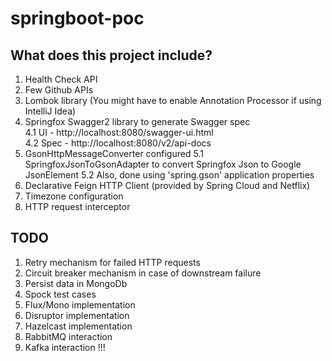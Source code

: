 # springboot-poc

## What does this project include?
1. Health Check API
2. Few Github APIs
3. Lombok library (You might have to enable Annotation Processor if using IntelliJ Idea)  
4. Springfox Swagger2 library to generate Swagger spec  
  4.1 UI - http://localhost:8080/swagger-ui.html  
  4.2 Spec - http://localhost:8080/v2/api-docs  
5. GsonHttpMessageConverter configured
  5.1 SpringfoxJsonToGsonAdapter to convert Springfox Json to Google JsonElement
  5.2 Also, done using 'spring.gson' application properties
6. Declarative Feign HTTP Client (provided by Spring Cloud and Netflix)
7. Timezone configuration
8. HTTP request interceptor

## TODO
1. Retry mechanism for failed HTTP requests
2. Circuit breaker mechanism in case of downstream failure
3. Persist data in MongoDb
4. Spock test cases
5. Flux/Mono implementation
6. Disruptor implementation
7. Hazelcast implementation
8. RabbitMQ interaction
9. Kafka interaction
!!!